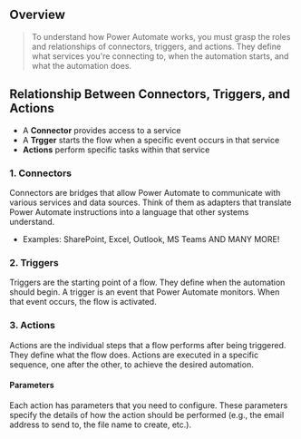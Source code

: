 ## Overview
>To understand how Power Automate works, you must grasp the roles and relationships of connectors, triggers, and actions. They define what services you're connecting to, when the automation starts, and what the automation does.


## Relationship Between Connectors, Triggers, and Actions
- A **Connector** provides access to a service
- A **Trgger** starts the flow when a specific event occurs in that service
- **Actions** perform specific tasks within that service

### 1. Connectors
Connectors are bridges that allow Power Automate to communicate with various services and data sources. Think of them as adapters that translate Power Automate instructions into a language that other systems understand.

- Examples: SharePoint, Excel, Outlook, MS Teams AND MANY MORE!

### 2. Triggers
Triggers are the starting point of a flow. They define when the automation should begin. A trigger is an event that Power Automate monitors. When that event occurs, the flow is activated.

### 3. Actions
Actions are the individual steps that a flow performs after being triggered. They define what the flow does. Actions are executed in a specific sequence, one after the other, to achieve the desired automation.

#### Parameters
Each action has parameters that you need to configure. These parameters specify the details of how the action should be performed (e.g., the email address to send to, the file name to create, etc.).
